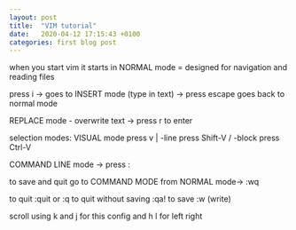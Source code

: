 ```yaml
---
layout: post
title:  "VIM tutorial"
date:   2020-04-12 17:15:43 +0100
categories: first blog post
---
```


when you start vim it starts in NORMAL mode = designed for navigation and reading files

press i -> goes to INSERT mode (type in text) -> press escape goes back to normal mode

REPLACE mode - overwrite text -> press r to enter

selection modes: VISUAL mode press v |  -line press Shift-V / -block press Ctrl-V

COMMAND LINE mode -> press :



to save and quit go to COMMAND MODE from NORMAL mode->   :wq

to quit  :quit or :q
to quit without saving :qa!
to save :w (write)

scroll using k and j for this config   and h l for left right